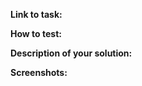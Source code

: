 <!-- Before submitting this pull request, make sure these boxes are checked. Thanks! This list for internal reference. You can delete it for your PR 😌 .

- [ ] Review your code and QA it as the user. Double check if it does everything that was asked on the task.
- [ ] Merge the target branch into your branch and fix conflicts.
- [ ] Look for forgotten comments, prints, console.log and typos
- [ ] DRY (Don’t repeat yourself)
- [ ] KISS (Keep it simple)
- [ ] YAGNI (You ain’t gonna need it) - Don’t do things that you don’t need yet
- [ ] Performance (check the queries you generated on backend)

Also privide the following information: -->

**Link to task:**

**How to test:**

**Description of your solution:**

**Screenshots:**
